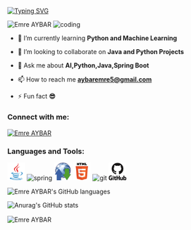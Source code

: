 [![Typing SVG](https://readme-typing-svg.herokuapp.com?font=times+new+roman:bold&color=%06088B&size=19&duration=3000&vCenter=true&multiline=true&height=100&lines=Hey%2C+I'm+Emre+AYBAR%3B+Software+Engineer)](https://git.io/typing-svg)


<img align="right" alt="coding" width="400" src ="https://media.tenor.com/qJ5evVs-_uUAAAAC/coding.gif">



<p align="left"> <img src="https://komarev.com/ghpvc/?username=emreaybar&label=Profile%20views&color=0e75b6&style=flat" alt="Emre AYBAR" /> </p>

- 🌱 I’m currently learning **Python and Machine Learning**

- 👯 I’m looking to collaborate on **Java and Python Projects**

- 💬 Ask me about **AI,Python,Java,Spring Boot**

- 📫 How to reach me **aybaremre5@gmail.com**

- ⚡ Fun fact **😎**

<h3 align="left">Connect with me:</h3>
<p align="left">
<a href="https://www.linkedin.com/in/jamshid-sadiqi-a51b42235" target="blank">
<img align="center" src="https://raw.githubusercontent.com/rahuldkjain/github-profile-readme-generator/master/src/images/icons/Social/linked-in-alt.svg" alt="Emre AYBAR" height="30" width="40" /></a>
</p>

<h3 align="left">Languages and Tools:</h3>
<p align="left"> 
<img src="https://raw.githubusercontent.com/devicons/devicon/master/icons/java/java-original.svg" alt="java" width="40" height="40"/>
<img src="https://www.vectorlogo.zone/logos/springio/springio-icon.svg" alt="spring" width="40" height="40"/>
<img src="https://raw.githubusercontent.com/devicons/devicon/master/icons/http/http-original.svg" alt="http" width="40" height="40"/>
<img src="https://raw.githubusercontent.com/devicons/devicon/master/icons/html5/html5-original-wordmark.svg" alt="html5" width="40" height="40"/>
<img src="https://www.vectorlogo.zone/logos/git-scm/git-scm-icon.svg" alt="git" width="40" height="40"/>
<img src="https://github.com/devicons/devicon/blob/master/icons/github/github-original-wordmark.svg" alt="github" width="40" height="40"/>
</p>

<p>
  <img width="470" src="https://github-readme-stats.vercel.app/api/top-langs?username=emreaybar&show_icons=true&locale=en&layout=compact&theme=tokyonight" alt="Emre AYBAR's GitHub languages">
</p>

![Anurag's GitHub stats](https://github-readme-stats.vercel.app/api?username=emreaybar&show_icons=true&theme=radical)

<p><img align="center" width="470" src="https://github-readme-streak-stats.herokuapp.com/?user=emreaybar&theme=dark" alt="Emre AYBAR" /></p>
